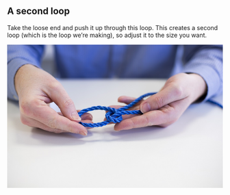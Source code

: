 ## A second loop

Take the loose end and push it up through this loop. This creates a second loop (which is the loop we’re making), so adjust it to the size you want.

![loop](images/bowline2.jpg)
